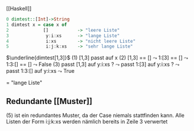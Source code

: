 [[Haskell]]

```haskell
0 dimtest::[Int]->String 
1 dimtest x = case x of 
2             []           -> "leere Liste" 
3              y:i:xs      -> "lange Liste" 
4              i:xs        -> "nicht leere Liste" 
5              i:j:k:xs    -> "sehr lange Liste"
```

$\underline{dimtest[1,3]}$
(1) [1,3] passt auf x
(2) [1,3] == [] $\leadsto$ 1:[3] == [] $\leadsto$ 1:3:[] == [] $\leadsto$ False
(3) passt [1,3] auf y:i:xs ? $\leadsto$ passt 1:[3] auf y:i:xs ? $\leadsto$ passt 1:3:[] auf y:i:xs $\leadsto$ True

= "lange Liste"

## Redundante [[Muster]]
(5) ist ein redundantes Muster, da der Case niemals stattfinden kann. Alle Listen der Form i:j:k:xs werden nämlich bereits in Zeile 3 verwertet
